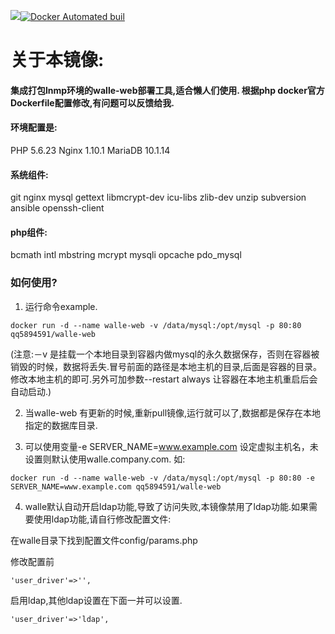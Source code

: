 [![](https://images.microbadger.com/badges/image/qq58945591/walle-web.svg)](http://microbadger.com/images/qq58945591/walle-web "Get your own image badge on microbadger.com")[![Docker Automated buil](https://img.shields.io/docker/automated/jrottenberg/ffmpeg.svg)](https://hub.docker.com/r/qq58945591/walle-web/)

# 关于本镜像:

#### 集成打包lnmp环境的walle-web部署工具,适合懒人们使用. 根据php docker官方Dockerfile配置修改,有问题可以反馈给我.

#### 环境配置是:
PHP 5.6.23
Nginx 1.10.1
MariaDB 10.1.14

#### 系统组件:
git nginx mysql gettext libmcrypt-dev icu-libs zlib-dev unzip subversion ansible openssh-client

#### php组件:
bcmath intl mbstring mcrypt mysqli opcache pdo_mysql


### 如何使用?
1. 运行命令example.

```
docker run -d --name walle-web -v /data/mysql:/opt/mysql -p 80:80 qq5894591/walle-web

```
(注意:－v 是挂载一个本地目录到容器内做mysql的永久数据保存，否则在容器被销毁的时候，数据将丢失.冒号前面的路径是本地主机的目录,后面是容器的目录。修改本地主机的即可.另外可加参数--restart always 让容器在本地主机重启后会自动启动.)

2. 当walle-web 有更新的时候,重新pull镜像,运行就可以了,数据都是保存在本地指定的数据库目录.

3. 可以使用变量-e SERVER_NAME=www.example.com 设定虚拟主机名，未设置则默认使用walle.company.com. 如:
```
docker run -d --name walle-web -v /data/mysql:/opt/mysql -p 80:80 -e SERVER_NAME=www.example.com qq5894591/walle-web

```
4. walle默认自动开启ldap功能,导致了访问失败,本镜像禁用了ldap功能.如果需要使用ldap功能,请自行修改配置文件:

在walle目录下找到配置文件config/params.php

修改配置前
```
'user_driver'=>'',
```

启用ldap,其他ldap设置在下面一并可以设置.
```
'user_driver'=>'ldap',
```
